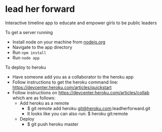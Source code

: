 lead her forward
==============

Interactive timeline app to educate and empower girls to be public leaders

To get a server running

* Install node on your machine from [nodejs.org](http://nodejs.org)
* Navigate to the app directory
* Run `npm install`
* Run `node app`

To deploy to heroku

* Have someone add you as a collaborator to the heroku app
* Follow instructions to get the heroku command line: https://devcenter.heroku.com/articles/quickstart
* Follow instructions on https://devcenter.heroku.com/articles/collab which are as follows:
  * Add heroku as a remote
    * $ git remote add heroku git@heroku.com:leadherforward.git
    * It looks like you can also run: $ heroku git:remote
  * Deploy
    * $ git push heroku master